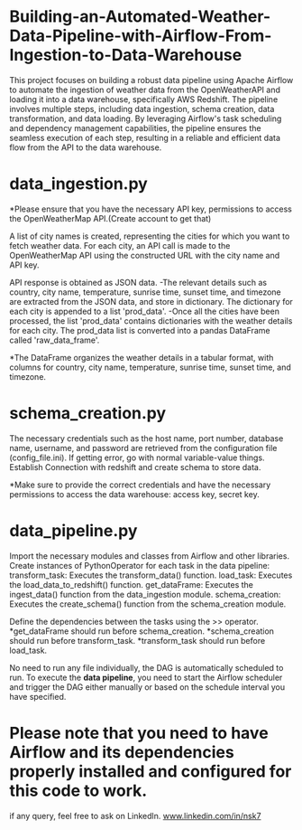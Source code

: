 # Building-an-Automated-Weather-Data-Pipeline-with-Airflow-From-Ingestion-to-Data-Warehouse
This project focuses on building a robust data pipeline using Apache Airflow to automate the ingestion of weather data from the OpenWeatherAPI and loading it into a data warehouse, specifically AWS Redshift. The pipeline involves multiple steps, including data ingestion, schema creation, data transformation, and data loading. By leveraging Airflow's task scheduling and dependency management capabilities, the pipeline ensures the seamless execution of each step, resulting in a reliable and efficient data flow from the API to the data warehouse.

# data_ingestion.py
*Please ensure that you have the necessary API key, permissions to access the OpenWeatherMap API.(Create account to get that)

A list of city names is created, representing the cities for which you want to fetch weather data.
For each city, an API call is made to the OpenWeatherMap API using the constructed URL with the city name and API key.

API response is obtained as JSON data.
  -The relevant details such as country, city name, temperature, sunrise time, sunset time, and timezone are extracted from the JSON data, and   store in dictionary. The dictionary for each city is appended to a list 'prod_data'.
  -Once all the cities have been processed, the list 'prod_data' contains dictionaries with the weather details for each city.
  The prod_data list is converted into a pandas DataFrame called 'raw_data_frame'.

*The DataFrame organizes the weather details in a tabular format, with columns for country, city name, temperature, sunrise time, sunset time, and timezone.

# schema_creation.py
The necessary credentials such as the host name, port number, database name, username, and password are retrieved from the configuration file (config_file.ini). If getting error, go with normal variable-value things.
Establish Connection with redshift and create schema to store data.

*Make sure to provide the correct credentials and have the necessary permissions to access the data warehouse: access key, secret key.

# data_pipeline.py
Import the necessary modules and classes from Airflow and other libraries.
Create instances of PythonOperator for each task in the data pipeline:
  transform_task: Executes the transform_data() function.
  load_task: Executes the load_data_to_redshift() function.
  get_dataFrame: Executes the ingest_data() function from the data_ingestion module.
  schema_creation: Executes the create_schema() function from the schema_creation module.

Define the dependencies between the tasks using the >> operator.
 *get_dataFrame should run before schema_creation.
 *schema_creation should run before transform_task.
 *transform_task should run before load_task.

No need to run any file individually, the DAG is automatically scheduled to run. To execute the **data pipeline**, you need to start the Airflow scheduler and trigger the DAG either manually or based on the schedule interval you have specified.

# Please note that you need to have Airflow and its dependencies properly installed and configured for this code to work.
if any query, feel free to ask on Linkedln. www.linkedin.com/in/nsk7

